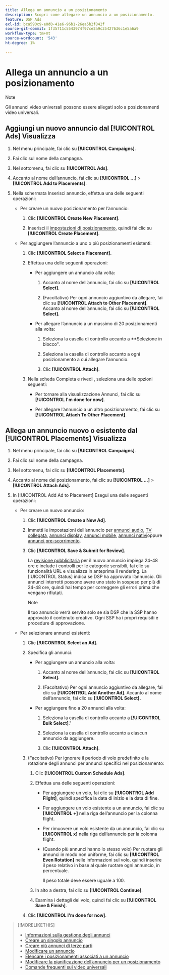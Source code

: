 ```yaml
---
title: Allega un annuncio a un posizionamento
description: Scopri come allegare un annuncio a un posizionamento.
feature: DSP Ads
exl-id: bca590c9-e0d0-41e6-96b1-26ea5b2f842f
source-git-commit: 1f35711c5543974f97ce2a9c35427636c1e5a6a9
workflow-type: tm+mt
source-wordcount: '543'
ht-degree: 1%

---
```


# Allega un annuncio a un posizionamento

>[!NOTE]
>
>Gli annunci video universali possono essere allegati solo a posizionamenti video universali.

## Aggiungi un nuovo annuncio dal [!UICONTROL Ads] Visualizza

1. Nel menu principale, fai clic su **[!UICONTROL Campaigns]**.

1. Fai clic sul nome della campagna.

1. Nel sottomenu, fai clic su **[!UICONTROL Ads]**.

1. Accanto al nome dell’annuncio, fai clic su  **[!UICONTROL ...]** > **[!UICONTROL Add to Placements]**.

1. Nella schermata Inserisci annuncio, effettua una delle seguenti operazioni:

   * Per creare un nuovo posizionamento per l’annuncio:

      1. Clic **[!UICONTROL Create New Placement]**.

      1. Inserisci il [impostazioni di posizionamento](/help/dsp/campaign-management/placements/placement-settings.md), quindi fai clic su **[!UICONTROL Create Placement]**.
   * Per aggiungere l’annuncio a uno o più posizionamenti esistenti:

      1. Clic **[!UICONTROL Select a Placement].**

      1. Effettua una delle seguenti operazioni:

         * Per aggiungere un annuncio alla volta:

            1. Accanto al nome dell’annuncio, fai clic su **[!UICONTROL Select].**

            1. (Facoltativo) Per ogni annuncio aggiuntivo da allegare, fai clic su **[!UICONTROL Attach to Other Placement]**. Accanto al nome dell’annuncio, fai clic su **[!UICONTROL Select].**
         * Per allegare l’annuncio a un massimo di 20 posizionamenti alla volta:

            1. Seleziona la casella di controllo accanto a **Selezione in blocco&quot;.

            1. Seleziona la casella di controllo accanto a ogni posizionamento a cui allegare l’annuncio.

            1. Clic **[!UICONTROL Attach]**.
      1. Nella scheda Completa e rivedi , seleziona una delle opzioni seguenti:

         * Per tornare alla visualizzazione Annunci, fai clic su **[!UICONTROL I'm done for now]**.

         * Per allegare l’annuncio a un altro posizionamento, fai clic su **[!UICONTROL Attach To Other Placement]**.




## Allega un annuncio nuovo o esistente dal [!UICONTROL Placements] Visualizza

1. Nel menu principale, fai clic su **[!UICONTROL Campaigns]**.

1. Fai clic sul nome della campagna.

1. Nel sottomenu, fai clic su **[!UICONTROL Placements]**.

1. Accanto al nome del posizionamento, fai clic su  **[!UICONTROL ...]** > **[!UICONTROL Attach Ads].**

1. In [!UICONTROL Add Ad to Placement] Esegui una delle seguenti operazioni:

   * Per creare un nuovo annuncio:

      1. Clic **[!UICONTROL Create a New Ad]**.

      1. Immetti le impostazioni dell’annuncio per [annunci audio](ad-settings-audio.md), [TV collegata](ad-settings-connected-tv.md), [annunci display](ad-settings-display.md), [annunci mobile](ad-settings-mobile.md), [annunci nativi](ad-settings-native.md)oppure [annunci pre-scorrimento](ad-settings-pre-roll.md).

      1. Clic **[!UICONTROL Save & Submit for Review]**.

         La [revisione pubblicitaria](ad-about.md) per il nuovo annuncio impiega 24-48 ore e include i controlli per le categorie sensibili, fai clic su funzionalità URL e visualizza in anteprima il rendering. La [!UICONTROL Status] indica se DSP ha approvato l’annuncio. Gli annunci interrotti possono avere uno stato in sospeso per più di 24-48 ore, quindi hai tempo per correggere gli errori prima che vengano rifiutati.

         >[!NOTE]
         >
         >Il tuo annuncio verrà servito solo se sia DSP che la SSP hanno approvato il contenuto creativo. Ogni SSP ha i propri requisiti e procedure di approvazione.
   * Per selezionare annunci esistenti:

      1. Clic **[!UICONTROL Select an Ad].**

      1. Specifica gli annunci:

         * Per aggiungere un annuncio alla volta:

            1. Accanto al nome dell’annuncio, fai clic su **[!UICONTROL Select].**

            1. (Facoltativo) Per ogni annuncio aggiuntivo da allegare, fai clic su **[!UICONTROL Add Another Ad]**. Accanto al nome dell’annuncio, fai clic su **[!UICONTROL Select].**
         * Per aggiungere fino a 20 annunci alla volta:

            1. Seleziona la casella di controllo accanto a **[!UICONTROL Bulk Select]**.&quot;

            1. Seleziona la casella di controllo accanto a ciascun annuncio da aggiungere.

            1. Clic **[!UICONTROL Attach]**.
      1. (Facoltativo) Per ignorare il periodo di volo predefinito e la rotazione degli annunci per annunci specifici nel posizionamento:

         1. Clic **[!UICONTROL Custom Schedule Ads]**.

         1. Effettua una delle seguenti operazioni:

            * Per aggiungere un volo, fai clic su **[!UICONTROL Add Flight]**, quindi specifica la data di inizio e la data di fine.

            * Per aggiungere un volo esistente a un annuncio, fai clic su **[!UICONTROL +]** nella riga dell’annuncio per la colonna flight.

            * Per rimuovere un volo esistente da un annuncio, fai clic su **[!UICONTROL x]** nella riga dell’annuncio per la colonna flight.

            * (Quando più annunci hanno lo stesso volo) Per ruotare gli annunci in modo non uniforme, fai clic su **[!UICONTROL Even Rotation]** nelle informazioni sul volo, quindi inserire il peso relativo in base al quale ruotare ogni annuncio, in percentuale.

               Il peso totale deve essere uguale a 100.
         1. In alto a destra, fai clic su **[!UICONTROL Continue]**.

         1. Esamina i dettagli del volo, quindi fai clic su **[!UICONTROL Save & Finish]**.
      1. Clic **[!UICONTROL I'm done for now]**.






>[!MORELIKETHIS]
>
>* [Informazioni sulla gestione degli annunci](ad-about.md)
>* [Creare un singolo annuncio](ad-create.md)
>* [Creare più annunci di terze parti](ad-create-multiple.md)
>* [Modificare un annuncio](ad-edit.md)
>* [Elencare i posizionamenti associati a un annuncio](ad-list-placements.md)
>* [Modificare la pianificazione dell’annuncio per un posizionamento](/help/dsp/campaign-management/placements/placement-edit-ad-schedule.md)
>* [Domande frequenti sui video universali](/help/dsp/campaign-management/faq-universal-video.md)

